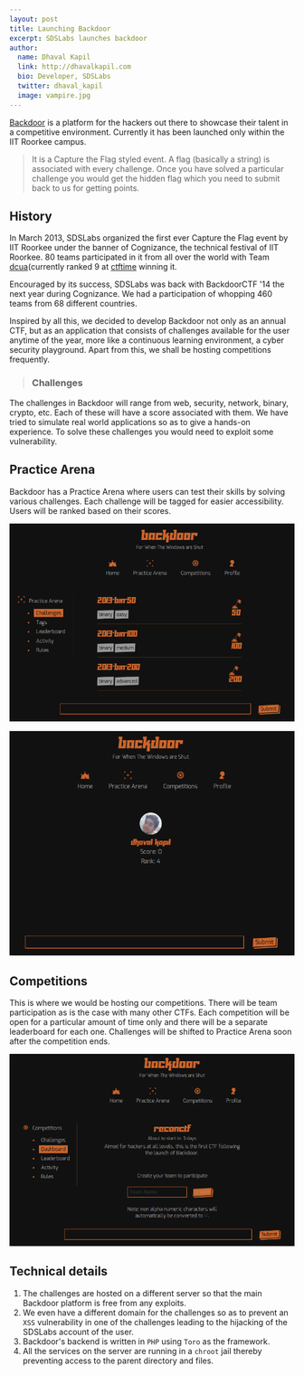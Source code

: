 ```yaml
---
layout: post
title: Launching Backdoor
excerpt: SDSLabs launches backdoor
author:
  name: Dhaval Kapil
  link: http://dhavalkapil.com
  bio: Developer, SDSLabs
  twitter: dhaval_kapil
  image: vampire.jpg
---
```


[Backdoor](https://backdoor.sdslabs.co.in/ "Backdoor") is a platform for the hackers out there to showcase their talent in a competitive environment. Currently it has been launched only within the IIT Roorkee campus.

> It is a Capture the Flag styled event. A flag (basically a string) is associated with every challenge. Once you have solved a particular challenge you would get the hidden flag which you need to submit back to us for getting points.

## History

In March 2013, SDSLabs organized the first ever Capture the Flag event by IIT Roorkee under the banner of Cognizance, the technical festival of IIT Roorkee. 80 teams participated in it from all over the world with Team [dcua](https://ctftime.org/team/762 "Team dcua")(currently ranked 9 at [ctftime](https://ctftime.org/ "ctftime") winning it.

Encouraged by its success, SDSLabs was back with BackdoorCTF '14 the next year during Cognizance. We had a participation of whopping 460 teams from 68 different countries. 

Inspired by all this, we decided to develop Backdoor not only as an annual CTF, but as an application that consists of challenges available for the user anytime of the year, more like a continuous learning environment, a cyber security playground. Apart from this, we shall be hosting competitions frequently. 

> ### Challenges

The challenges in Backdoor will range from web, security, network, binary, crypto, etc. Each of these will have a score associated with them. We have tried to simulate real world applications so as to give a hands-on experience. To solve these challenges you would need to exploit some vulnerability.

## Practice Arena

Backdoor has a Practice Arena where users can test their skills by solving various challenges. Each challenge will be tagged for easier accessibility. Users will be ranked based on their scores.

![PracticeArena](/images/posts/launching-backdoor/practice-arena.png)

![User](/images/posts/launching-backdoor/user.png)

## Competitions

This is where we would be hosting our competitions. There will be team participation as is the case with many other CTFs. Each competition will be open for a particular amount of time only and there will be a separate leaderboard for each one. Challenges will be shifted to Practice Arena soon after the competition ends. 

![Competitions](/images/posts/launching-backdoor/competitions.png)

## Technical details

1. The challenges are hosted on a different server so that the main Backdoor platform is free from any exploits.
2. We even have a different domain for the challenges so as to prevent an `XSS` vulnerability in one of the challenges leading to the hijacking of the SDSLabs account of the user.
3. Backdoor's backend is written in `PHP` using `Toro` as the framework.
4. All the services on the server are running in a `chroot` jail thereby preventing access to the parent directory and files.
